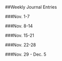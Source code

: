 ##Weekly Journal Entries

###Nov. 1-7

###Nov. 8-14

###Nov. 15-21

###Nov. 22-28

###Nov. 29 - Dec. 5
